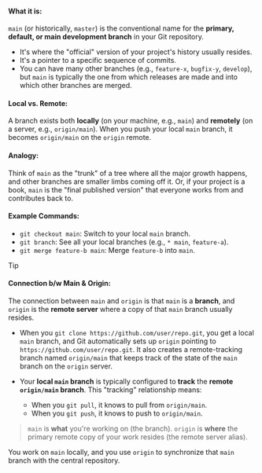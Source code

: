 
#### **What it is:** 
`main` (or historically, `master`) is the conventional name for the **primary, default, or main development branch** in your Git repository.

- It's where the "official" version of your project's history usually resides.
- It's a pointer to a specific sequence of commits.
- You can have many other branches (e.g., `feature-x`, `bugfix-y`, `develop`), but `main` is typically the one from which releases are made and into which other branches are merged.
        
#### **Local vs. Remote:** 
A branch exists both **locally** (on your machine, e.g., `main`) and **remotely** (on a server, e.g., `origin/main`). When you push your local `main` branch, it becomes `origin/main` on the `origin` remote.
    
#### **Analogy:** 
Think of `main` as the "trunk" of a tree where all the major growth happens, and other branches are smaller limbs coming off it. Or, if your project is a book, `main` is the "final published version" that everyone works from and contributes back to.
    
#### **Example Commands:**

- `git checkout main`: Switch to your local `main` branch.
- `git branch`: See all your local branches (e.g., `* main`, `feature-a`).
- `git merge feature-b main`: Merge `feature-b` into `main`.

> [!tip]
> #### Connection b/w Main & Origin:
> The connection between `main` and `origin` is that `main` is a **branch**, and `origin` is the **remote server** where a copy of that `main` branch usually resides.
> 
> - When you `git clone https://github.com/user/repo.git`, you get a local `main` branch, and Git automatically sets up `origin` pointing to `https://github.com/user/repo.git`. It also creates a remote-tracking branch named `origin/main` that keeps track of the state of the `main` branch on the `origin` server.
> 
> - Your **local `main` branch** is typically configured to **track** the **remote `origin/main` branch**. This "tracking" relationship means:
>     - When you `git pull`, it knows to pull from `origin/main`.
>     - When you `git push`, it knows to push to `origin/main`.
> 
> 
> > `main` is **what** you're working on (the branch).
> > `origin` is **where** the primary remote copy of your work resides (the remote server alias).
> > 
> You work on `main` locally, and you use `origin` to synchronize that `main` branch with the central repository.